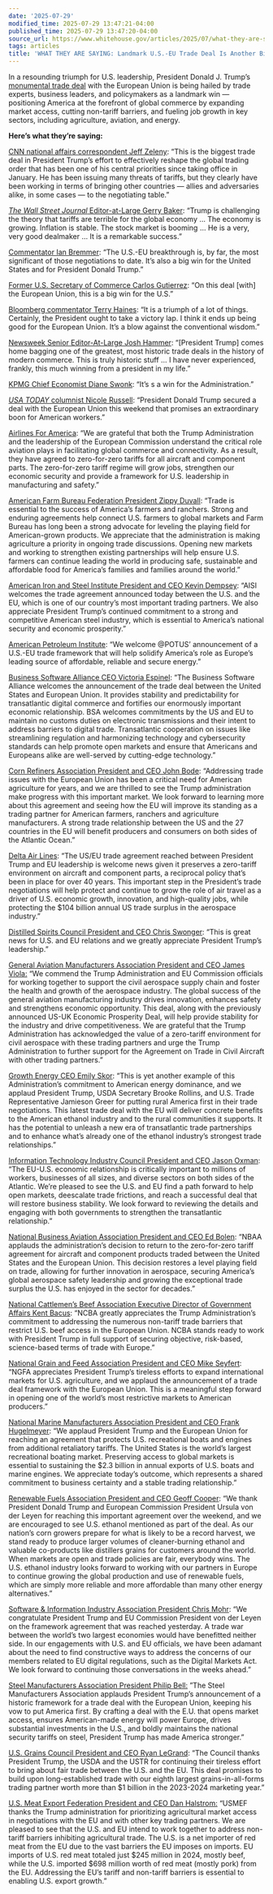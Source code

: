 ```yaml
---
date: '2025-07-29'
modified_time: 2025-07-29 13:47:21-04:00
published_time: 2025-07-29 13:47:20-04:00
source_url: https://www.whitehouse.gov/articles/2025/07/what-they-are-saying-landmark-u-s-eu-trade-deal-is-another-big-win-for-americans/
tags: articles
title: 'WHAT THEY ARE SAYING: Landmark U.S.-EU Trade Deal Is Another Big Win for Americans'
---
```

 
In a resounding triumph for U.S. leadership, President Donald J. Trump’s
[monumental trade
deal](https://www.whitehouse.gov/fact-sheets/2025/07/fact-sheet-the-united-states-and-european-union-reach-massive-trade-deal/)
with the European Union is being hailed by trade experts, business
leaders, and policymakers as a landmark win ­— positioning America at the
forefront of global commerce by expanding market access, cutting
non-tariff barriers, and fueling job growth in key sectors, including
agriculture, aviation, and energy.

**Here’s what they’re saying:**

[CNN national affairs correspondent Jeff
Zeleny](https://x.com/RapidResponse47/status/1949908667421380728): “This
is the biggest trade deal in President Trump’s effort to effectively
reshape the global trading order that has been one of his central
priorities since taking office in January. He has been issuing many
threats of tariffs, but they clearly have been working in terms of
bringing other countries — allies and adversaries alike, in some cases —
to the negotiating table.”

[*The Wall Street Journal* Editor-at-Large Gerry
Baker](https://x.com/RapidResponse47/status/1949965125449875598): “Trump
is challenging the theory that tariffs are terrible for the global
economy … The economy is growing. Inflation is stable. The stock market
is booming … He is a very, very good dealmaker … It is a remarkable
success.”

[Commentator Ian
Bremmer](https://x.com/RapidResponse47/status/1949902699434266951): “The
U.S.-EU breakthrough is, by far, the most significant of those
negotiations to date. It’s also a big win for the United States and for
President Donald Trump.”

[Former U.S. Secretary of Commerce Carlos
Gutierrez](https://x.com/RapidResponse47/status/1949910208815255690):
“On this deal \[with\] the European Union, this is a big win for the
U.S.”

[Bloomberg commentator Terry
Haines](https://x.com/RapidResponse47/status/1949911637772947710): “It
is a triumph of a lot of things. Certainly, the President ought to take
a victory lap. I think it ends up being good for the European Union.
It’s a blow against the conventional wisdom.”

[Newsweek Senior Editor-At-Large Josh
Hammer](https://x.com/RapidResponse47/status/1949921228027785613):
“\[President Trump\] comes home bagging one of the greatest, most
historic trade deals in the history of modern commerce. This is truly
historic stuff … I have never experienced, frankly, this much winning
from a president in my life.”

[KPMG Chief Economist Diane
Swonk](https://x.com/RapidResponse47/status/1949968325485764709): “It’s
s a win for the Administration.”

[*USA TODAY* columnist Nicole
Russell](https://www.usatoday.com/story/opinion/columnist/2025/07/29/trump-eu-trade-deal-us-jobs/85340091007/):
“President Donald Trump secured a deal with the European Union this
weekend that promises an extraordinary boon for American workers.”

[Airlines For
America](https://www.airlines.org/news-update/a4a-statement-on-u-s-and-eu-tariff-deal/):
“We are grateful that both the Trump Administration and the leadership
of the European Commission understand the critical role aviation plays
in facilitating global commerce and connectivity. As a result, they have
agreed to zero-for-zero tariffs for all aircraft and component parts.
The zero-for-zero tariff regime will grow jobs, strengthen our economic
security and provide a framework for U.S. leadership in manufacturing
and safety.”

[American Farm Bureau Federation President Zippy
Duvall](https://www.fb.org/news-release/new-trade-deals-benefit-americas-farmers):
“Trade is essential to the success of America’s farmers and ranchers.
Strong and enduring agreements help connect U.S. farmers to global
markets and Farm Bureau has long been a strong advocate for leveling the
playing field for American-grown products. We appreciate that the
administration is making agriculture a priority in ongoing trade
discussions. Opening new markets and working to strengthen existing
partnerships will help ensure U.S. farmers can continue leading the
world in producing safe, sustainable and affordable food for America’s
families and families around the world.”

[American Iron and Steel Institute President and CEO Kevin
Dempsey](https://x.com/RapidResponse47/status/1949952348798828596): “AISI
welcomes the trade agreement announced today between the U.S. and the
EU, which is one of our country’s most important trading partners. We
also appreciate President Trump’s continued commitment to a strong and
competitive American steel industry, which is essential to
America’s national security and economic prosperity.”

[American Petroleum
Institute](https://x.com/apienergy/status/1949930972058902736?s=46): “We
welcome @POTUS’ announcement of a U.S.-EU trade framework that will help
solidify America’s role as Europe’s leading source of affordable,
reliable and secure energy.”

[Business Software Alliance CEO Victoria
Espinel](https://www.bsa.org/news-events/news/bsa-welcomes-us-eu-trade-deal-announcement):
“The Business Software Alliance welcomes the announcement of the trade
deal between the United States and European Union. It provides stability
and predictability for transatlantic digital commerce and fortifies our
enormously important economic relationship. BSA welcomes commitments by
the US and EU to maintain no customs duties on electronic transmissions
and their intent to address barriers to digital trade. Transatlantic
cooperation on issues like streamlining regulation and harmonizing
technology and cybersecurity standards can help promote open markets and
ensure that Americans and Europeans alike are well-served by
cutting-edge technology.”

[Corn Refiners Association President and CEO John
Bode](https://corn.org/cra-welcomes-us-eu-agreement/): “Addressing trade
issues with the European Union has been a critical need for American
agriculture for years, and we are thrilled to see the Trump
administration make progress with this important market. We look forward
to learning more about this agreement and seeing how the EU will improve
its standing as a trading partner for American farmers, ranchers and
agriculture manufacturers. A strong trade relationship between the US
and the 27 countries in the EU will benefit producers and consumers on
both sides of the Atlantic Ocean.”

[Delta Air
Lines](https://news.delta.com/delta-issues-statement-us-eu-trade-agreement):
“The US/EU trade agreement reached between President Trump and EU
leadership is welcome news given it preserves a zero-tariff environment
on aircraft and component parts, a reciprocal policy that’s been in
place for over 40 years. This important step in the President’s trade
negotiations will help protect and continue to grow the role of air
travel as a driver of U.S. economic growth, innovation, and high-quality
jobs, while protecting the $104 billion annual US trade surplus in the
aerospace industry.”

[Distilled Spirits Council President and CEO Chris
Swonger](https://www.distilledspirits.org/news/discus-statement-in-response-to-the-u-s-eu-trade-agreement/):
“This is great news for U.S. and EU relations and we greatly appreciate
President Trump’s leadership.”

[General Aviation Manufacturers Association President and CEO James
Viola:](https://x.com/GAManufacturers/status/1949885338463125523) “We
commend the Trump Administration and EU Commission officials for working
together to support the civil aerospace supply chain and foster the
health and growth of the aerospace industry. The global success of the
general aviation manufacturing industry drives innovation, enhances
safety and strengthens economic opportunity. This deal, along with the
previously announced US-UK Economic Prosperity Deal, will help provide
stability for the industry and drive competitiveness. We are grateful
that the Trump Administration has acknowledged the value of a
zero-tariff environment for civil aerospace with these trading partners
and urge the Trump Administration to further support for the Agreement
on Trade in Civil Aircraft with other trading partners.”

[Growth Energy CEO Emily
Skor](https://growthenergy.org/2025/07/28/eu-trade-agreement/): “This is
yet another example of this Administration’s commitment to American
energy dominance, and we applaud President Trump, USDA Secretary Brooke
Rollins, and U.S. Trade Representative Jamieson Greer for putting rural
America first in their trade negotiations. This latest trade deal with
the EU will deliver concrete benefits to the American ethanol industry
and to the rural communities it supports. It has the potential to
unleash a new era of transatlantic trade partnerships and to enhance
what’s already one of the ethanol industry’s strongest trade
relationships.”

[Information Technology Industry Council President and CEO Jason
Oxman](https://www.itic.org/news-events/news-releases/iti-welcomes-u-s-eu-trade-deal):
“The EU-U.S. economic relationship is critically important to millions
of workers, businesses of all sizes, and diverse sectors on both sides
of the Atlantic. We’re pleased to see the U.S. and EU find a path
forward to help open markets, deescalate trade frictions, and reach a
successful deal that will restore business stability. We look forward to
reviewing the details and engaging with both governments to strengthen
the transatlantic relationship.”

[National Business Aviation Association President and CEO Ed
Bolen](https://nbaa.org/2025-press-releases/nbaa-welcomes-return-to-zero-for-zero-tariffs-with-eu-on-aerospace-products/):
“NBAA applauds the administration’s decision to return to the
zero-for-zero tariff agreement for aircraft and component products
traded between the United States and the European Union. This decision
restores a level playing field on trade, allowing for further innovation
in aerospace, securing America’s global aerospace safety leadership and
growing the exceptional trade surplus the U.S. has enjoyed in the sector
for decades.”

[National Cattlemen’s Beef Association Executive Director of Government
Affairs Kent
Bacus](https://x.com/RapidResponse47/status/1950162853228315114): “NCBA
greatly appreciates the Trump Administration’s commitment to addressing
the numerous non-tariff trade barriers that restrict U.S. beef access in
the European Union. NCBA stands ready to work with President Trump in
full support of securing objective, risk-based, science-based terms of
trade with Europe.”

[National Grain and Feed Association President and CEO Mike
Seyfert](https://www.ngfa.org/2025/07/28/ngfa-welcomes-u-s-eu-trade-agreement-framework/):
“NGFA appreciates President Trump’s tireless efforts to expand
international markets for U.S. agriculture, and we applaud the
announcement of a trade deal framework with the European Union. This is
a meaningful step forward in opening one of the world’s most restrictive
markets to American producers.”

[National Marine Manufacturers Association President and CEO Frank
Hugelmeyer](https://www.nmma.org/press/article/25171): “We applaud
President Trump and the European Union for reaching an agreement that
protects U.S. recreational boats and engines from additional retaliatory
tariffs. The United States is the world’s largest recreational boating
market. Preserving access to global markets is essential to sustaining
the $2.3 billion in annual exports of U.S. boats and marine engines. We
appreciate today’s outcome, which represents a shared commitment to
business certainty and a stable trading relationship.”

[Renewable Fuels Association President and CEO Geoff
Cooper](https://x.com/RapidResponse47/status/1949885715271110915): “We
thank President Donald Trump and European Commission President Ursula
von der Leyen for reaching this important agreement over the weekend,
and we are encouraged to see U.S. ethanol mentioned as part of the deal.
As our nation’s corn growers prepare for what is likely to be a record
harvest, we stand ready to produce larger volumes of cleaner-burning
ethanol and valuable co-products like distillers grains for customers
around the world. When markets are open and trade policies are fair,
everybody wins. The U.S. ethanol industry looks forward to working with
our partners in Europe to continue growing the global production and use
of renewable fuels, which are simply more reliable and more affordable
than many other energy alternatives.”

[Software & Information Industry Association President Chris
Mohr](https://www.siia.net/siia-statement-on-us-eu-trade-framework/):
“We congratulate President Trump and EU Commission President von der
Leyen on the framework agreement that was reached yesterday. A trade war
between the world’s two largest economies would have benefitted neither
side. In our engagements with U.S. and EU officials, we have been
adamant about the need to find constructive ways to address the concerns
of our members related to EU digital regulations, such as the Digital
Markets Act. We look forward to continuing those conversations in the
weeks ahead.”

[Steel Manufacturers Association President Philip
Bell:](https://steelnet.org/sma-commends-president-trump-for-trade-deal-with-the-european-union/) ”The
Steel Manufacturers Association applauds President Trump’s announcement
of a historic framework for a trade deal with the European Union,
keeping his vow to put America first. By crafting a deal with the E.U.
that opens market access, ensures American-made energy will power
Europe, drives substantial investments in the U.S., and boldly maintains
the national security tariffs on steel, President Trump has made America
stronger.”

[U.S. Grains Council President and CEO Ryan
LeGrand](https://grains.org/council-reacts-to-new-trade-deal-with-european-union/):
“The Council thanks President Trump, the USDA and the USTR for
continuing their tireless effort to bring about fair trade between the
U.S. and the EU. This deal promises to build upon long-established trade
with our eighth largest grains-in-all-forms trading partner worth more
than $1 billion in the 2023-2024 marketing year.”

[U.S. Meat Export Federation President and CEO Dan
Halstrom:](https://usmef.org/press-release/usmef-statement-on-u-s-eu-trade-framework)
“USMEF thanks the Trump administration for prioritizing agricultural
market access in negotiations with the EU and with other key trading
partners. We are pleased to see that the U.S. and EU intend to work
together to address non-tariff barriers inhibiting agricultural trade.
The U.S. is a net importer of red meat from the EU due to the vast
barriers the EU imposes on imports. EU imports of U.S. red meat totaled
just $245 million in 2024, mostly beef, while the U.S. imported $698
million worth of red meat (mostly pork) from the EU. Addressing the EU’s
tariff and non-tariff barriers is essential to enabling U.S. export
growth.”
